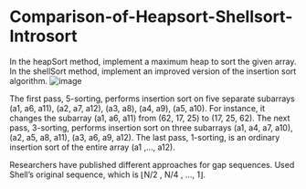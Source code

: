 # Comparison-of-Heapsort-Shellsort-Introsort
In the heapSort method, implement a maximum heap to sort the given array.
In the shellSort method, implement an improved version of the insertion sort algorithm.
![image](https://github.com/kaans4nli/Comparison-of-Heapsort-Shellsort-Introsort/assets/107371841/6fa16636-4232-4d85-be5e-50f2214aab23)

The first pass, 5-sorting, performs insertion sort on five separate subarrays (a1, a6, a11), (a2, a7, a12), (a3, a8), (a4, a9), (a5, a10). For instance, it changes the subarray (a1, a6, a11) from (62, 17, 25) to (17, 25, 62). The next pass, 3-sorting, performs insertion sort on three subarrays (a1, a4, a7, a10), (a2, a5, a8, a11), (a3, a6, a9, a12). The last pass, 1-sorting, is an ordinary insertion sort of the entire array (a1 ,..., a12).

Researchers have published different approaches for gap sequences. Used Shell’s original sequence, which is ⌊N/2 , N/4 , …, 1⌋.

